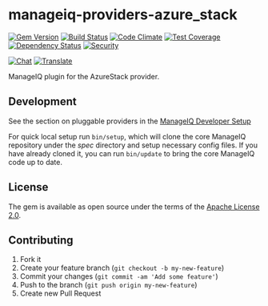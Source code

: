 # manageiq-providers-azure_stack

[![Gem Version](https://badge.fury.io/rb/manageiq-providers-azure_stack.svg)](http://badge.fury.io/rb/manageiq-providers-azure_stack)
[![Build Status](https://travis-ci.org/ManageIQ/manageiq-providers-azure_stack.svg?branch=ivanchuk)](https://travis-ci.org/ManageIQ/manageiq-providers-azure_stack)
[![Code Climate](https://codeclimate.com/github/ManageIQ/manageiq-providers-azure_stack.svg)](https://codeclimate.com/github/ManageIQ/manageiq-providers-azure_stack)
[![Test Coverage](https://codeclimate.com/github/ManageIQ/manageiq-providers-azure_stack/badges/coverage.svg)](https://codeclimate.com/github/ManageIQ/manageiq-providers-azure_stack/coverage)
[![Dependency Status](https://gemnasium.com/ManageIQ/manageiq-providers-azure_stack.svg)](https://gemnasium.com/ManageIQ/manageiq-providers-azure_stack)
[![Security](https://hakiri.io/github/ManageIQ/manageiq-providers-azure_stack/ivanchuk.svg)](https://hakiri.io/github/ManageIQ/manageiq-providers-azure_stack/ivanchuk)

[![Chat](https://badges.gitter.im/Join%20Chat.svg)](https://gitter.im/ManageIQ/manageiq-providers-azure_stack?utm_source=badge&utm_medium=badge&utm_campaign=pr-badge&utm_content=badge)
[![Translate](https://img.shields.io/badge/translate-zanata-blue.svg)](https://translate.zanata.org/zanata/project/view/manageiq-providers-azure_stack)

ManageIQ plugin for the AzureStack provider.

## Development

See the section on pluggable providers in the [ManageIQ Developer Setup](http://manageiq.org/docs/guides/developer_setup)

For quick local setup run `bin/setup`, which will clone the core ManageIQ repository under the *spec* directory and setup necessary config files. If you have already cloned it, you can run `bin/update` to bring the core ManageIQ code up to date.

## License

The gem is available as open source under the terms of the [Apache License 2.0](http://www.apache.org/licenses/LICENSE-2.0).

## Contributing

1. Fork it
2. Create your feature branch (`git checkout -b my-new-feature`)
3. Commit your changes (`git commit -am 'Add some feature'`)
4. Push to the branch (`git push origin my-new-feature`)
5. Create new Pull Request
